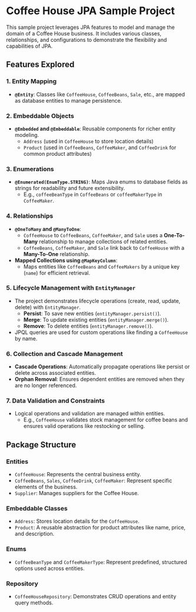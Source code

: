 # Coffee House JPA Sample Project

This sample project leverages JPA features to model and manage the domain of a Coffee House business. It includes
various classes, relationships, and configurations to demonstrate the flexibility and capabilities of JPA.

## Features Explored

### 1. Entity Mapping

- **`@Entity`**: Classes like `CoffeeHouse`, `CoffeeBeans`, `Sale`, etc., are mapped as database entities to manage
  persistence.

### 2. Embeddable Objects

- **`@Embedded` and `@Embeddable`**: Reusable components for richer entity modeling.
    - `Address` (used in `CoffeeHouse` to store location details)
    - `Product` (used in `CoffeeBeans`, `CoffeeMaker`, and `CoffeeDrink` for common product attributes)

### 3. Enumerations

- **`@Enumerated(EnumType.STRING)`**: Maps Java enums to database fields as strings for readability and future
  extensibility.
    - E.g., `coffeeBeanType` in `CoffeeBeans` or `coffeeMakerType` in `CoffeeMaker`.

### 4. Relationships

- **`@OneToMany` and `@ManyToOne`**:
    - `CoffeeHouse` to `CoffeeBeans`, `CoffeeMaker`, and `Sale` uses a **One-To-Many** relationship to manage
      collections of related entities.
    - `CoffeeBeans`, `CoffeeMaker`, and `Sale` link back to `CoffeeHouse` with a **Many-To-One** relationship.
- **Mapped Collections using `@MapKeyColumn`**:
    - Maps entities like `CoffeeBeans` and `CoffeeMakers` by a unique key (`name`) for efficient retrieval.

### 5. Lifecycle Management with `EntityManager`

- The project demonstrates lifecycle operations (create, read, update, delete) with `EntityManager`.
    - **Persist**: To save new entities (`entityManager.persist()`).
    - **Merge**: To update existing entities (`entityManager.merge()`).
    - **Remove**: To delete entities (`entityManager.remove()`).
- JPQL queries are used for custom operations like finding a `CoffeeHouse` by name.

### 6. Collection and Cascade Management

- **Cascade Operations**: Automatically propagate operations like persist or delete across associated entities.
- **Orphan Removal**: Ensures dependent entities are removed when they are no longer referenced.

### 7. Data Validation and Constraints

- Logical operations and validation are managed within entities.
    - E.g., `CoffeeHouse` validates stock management for coffee beans and ensures valid operations like restocking or
      selling.

## Package Structure

### Entities

- `CoffeeHouse`: Represents the central business entity.
- `CoffeeBeans`, `Sales`, `CoffeeDrink`, `CoffeeMaker`: Represent specific elements of the business.
- `Supplier`: Manages suppliers for the Coffee House.

### Embeddable Classes

- `Address`: Stores location details for the `CoffeeHouse`.
- `Product`: A reusable abstraction for product attributes like name, price, and description.

### Enums

- `CoffeeBeanType` and `CoffeeMakerType`: Represent predefined, structured options used across entities.

### Repository

- `CoffeeHouseRepository`: Demonstrates CRUD operations and entity query methods.